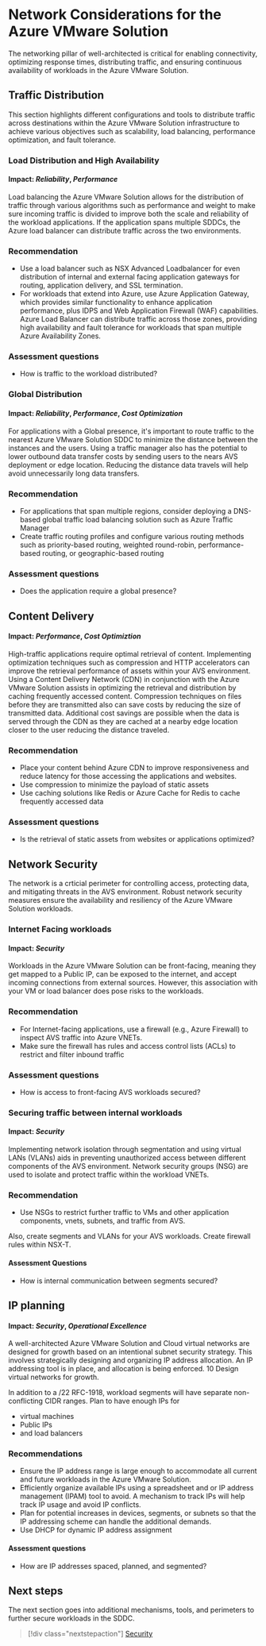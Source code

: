 # Network Considerations for the Azure VMware Solution
The networking pillar of well-architected is critical for enabling connectivity, optimizing response times, distributing traffic, and ensuring continuous availability of workloads in the Azure VMware Solution. 

## Traffic Distribution 

This section highlights different configurations and tools to distribute traffic across destinations within the Azure VMware Solution infrastructure to achieve various objectives such as scalability, load balancing, performance optimization, and fault tolerance.

### Load Distribution and High Availability
#### Impact: _Reliability_, _Performance_

Load balancing the Azure VMware Solution allows for the distribution of traffic through various algorithms such as performance and weight to make sure incoming traffic is divided  to improve
both the scale and reliability of the workload applications. If the application spans multiple SDDCs, the Azure load balancer can distribute traffic across the two environments.

### Recommendation
- Use a load balancer such as NSX Advanced Loadbalancer for even distribution of internal and external facing application gateways for routing, application delivery, and SSL termination.
- For workloads that extend into Azure, use Azure Application Gateway, which provides similar functionality to enhance application performance, plus IDPS and Web Application Firewall (WAF) capabilities. Azure Load Balancer can distribute traffic across those zones, providing high availability and fault tolerance for workloads that span multiple Azure Availability Zones.
 

### Assessment questions 
- How is traffic to the workload distributed?

### Global Distribution 
#### Impact: _Reliability_, _Performance_, _Cost Optimization_

For applications with a Global presence, it's important to route traffic to the nearest Azure VMware Solution SDDC to minimize the distance between the instances and the users. Using a traffic manager also has the potential to lower outbound data transfer costs by sending users to the nears AVS deployment or edge location. Reducing the distance data travels will help avoid unnecessarily long data transfers. 

### Recommendation 
- For applications that span multiple regions, consider deploying a DNS-based global traffic load balancing solution such as Azure Traffic Manager
- Create traffic routing profiles and configure various routing methods such as priority-based routing, weighted round-robin, performance-based routing, or geographic-based routing

### Assessment questions 
- Does the application require a global presence?

## Content Delivery

#### Impact: _Performance_, _Cost Optimiztion_

High-traffic applications require optimal retrieval of content. Implementing optimization techniques such as compression and HTTP accelerators can improve the retrieval performance of assets within your AVS environment. Using a Content Delivery Network (CDN) in conjunction with the Azure VMware Solution assists in optimizing the retrieval and distribution by caching frequently accessed content. Compression techniques on files before they are transmitted also can save costs by reducing the size of transmitted data. Additional cost savings are possible when the data is served through the CDN as they are cached at a nearby edge location closer to the user reducing the distance traveled. 
### Recommendation
- Place your content behind Azure CDN to improve responsiveness and reduce latency for those accessing the applications and websites.
- Use compression to minimize the payload of static assets
- Use caching solutions like Redis or Azure Cache for Redis to cache frequently accessed data

### Assessment questions 
- Is the retrieval of static assets from websites or applications optimized?


## Network Security
The network is a crticial perimeter for controlling access, protecting data, and mitigating threats in the AVS environment. Robust network security measures ensure the availability and resiliency of the Azure VMware Solution workloads. 

### Internet Facing workloads 
#### Impact: _Security_

Workloads in the Azure VMware Solution can be front-facing, meaning they get mapped to a Public IP, can be exposed to the internet, and accept incoming connections from external sources. However, this association with your VM or load balancer does pose risks to the workloads. 

### Recommendation 

 - For Internet-facing applications, use a firewall (e.g., Azure Firewall) to inspect AVS traffic into Azure VNETs.
 - Make sure the firewall has rules and access control lists (ACLs) to restrict and filter inbound traffic
   
### Assessment questions 
- How is access to front-facing AVS workloads secured? 

### Securing traffic between internal workloads
#### Impact: _Security_

Implementing network isolation through segmentation and using virtual LANs (VLANs) aids in preventing unauthorized access between different components of the AVS environment. Network security groups (NSG) are used to isolate and protect traffic within the workload VNETs.

### Recommendation 
 - Use NSGs to restrict further traffic to VMs and other application components,  vnets, subnets, and traffic from AVS.  

Also, create segments and VLANs for your AVS workloads. Create firewall rules within NSX-T.




#### Assessment Questions

- How is internal communication between segments secured? 

## IP planning
#### Impact: _Security_, _Operational Excellence_

A well-architected Azure VMware Solution and Cloud virtual networks are designed for growth based on an intentional subnet security strategy. This involves strategically designing and organizing IP address allocation.  	An IP addressing tool is in place, and allocation is being enforced.	10		Design virtual networks for growth. 

In addition to a /22 RFC-1918, workload segments will have separate non-conflicting CIDR ranges. Plan to have enough IPs for
- virtual machines
- Public IPs
- and load balancers

### Recommendations
- Ensure the IP address range is large enough to accommodate all current and future workloads in the  Azure VMware Solution.
- Efficiently organize available IPs using a spreadsheet and or IP address management (IPAM) tool to avoid. A mechanism to track IPs will help track IP usage and avoid IP conflicts. 
- Plan for potential increases in devices, segments, or subnets so that the IP addressing scheme can handle the additional demands.
- Use DHCP for dynamic IP address assignment 

#### Assessment questions 
- How are IP addresses spaced, planned, and segmented?

## Next steps

The next section goes into additional mechanisms, tools, and perimeters to further secure workloads in the SDDC. 

> [!div class="nextstepaction"]
> [Security](./security.md)




